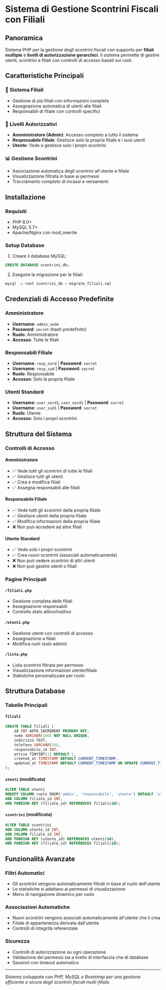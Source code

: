 # Sistema di Gestione Scontrini Fiscali con Filiali

## Panoramica
Sistema PHP per la gestione degli scontrini fiscali con supporto per **filiali multiple** e **livelli di autorizzazione gerarchici**. Il sistema permette di gestire utenti, scontrini e filiali con controlli di accesso basati sui ruoli.

## Caratteristiche Principali

### 🏢 Sistema Filiali
- Gestione di più filiali con informazioni complete
- Assegnazione automatica di utenti alle filiali
- Responsabili di filiale con controlli specifici

### 👥 Livelli Autorizzativi
- **Amministratore (Admin)**: Accesso completo a tutto il sistema
- **Responsabile Filiale**: Gestisce solo la propria filiale e i suoi utenti
- **Utente**: Vede e gestisce solo i propri scontrini

### 📊 Gestione Scontrini
- Associazione automatica degli scontrini all'utente e filiale
- Visualizzazione filtrata in base ai permessi
- Tracciamento completo di incassi e versamenti

## Installazione

### Requisiti
- PHP 8.0+
- MySQL 5.7+
- Apache/Nginx con mod_rewrite

### Setup Database
1. Creare il database MySQL:
```sql
CREATE DATABASE scontrini_db;
```

2. Eseguire la migrazione per le filiali:
```bash
mysql -u root scontrini_db < migrate_filiali.sql
```

## Credenziali di Accesso Predefinite

### Amministratore
- **Username**: `admin_sede`
- **Password**: `secret` (hash predefinito)
- **Ruolo**: Amministratore
- **Accesso**: Tutte le filiali

### Responsabili Filiale
- **Username**: `resp_nord` | **Password**: `secret`
- **Username**: `resp_sud` | **Password**: `secret`
- **Ruolo**: Responsabile
- **Accesso**: Solo la propria filiale

### Utenti Standard
- **Username**: `user_nord1`, `user_nord2` | **Password**: `secret`
- **Username**: `user_sud1` | **Password**: `secret`
- **Ruolo**: Utente
- **Accesso**: Solo i propri scontrini

## Struttura del Sistema

### Controlli di Accesso

#### Amministratore
- ✅ Vede tutti gli scontrini di tutte le filiali
- ✅ Gestisce tutti gli utenti
- ✅ Crea e modifica filiali
- ✅ Assegna responsabili alle filiali

#### Responsabile Filiale
- ✅ Vede tutti gli scontrini della propria filiale
- ✅ Gestisce utenti della propria filiale
- ✅ Modifica informazioni della propria filiale
- ❌ Non può accedere ad altre filiali

#### Utente Standard
- ✅ Vede solo i propri scontrini
- ✅ Crea nuovi scontrini (associati automaticamente)
- ❌ Non può vedere scontrini di altri utenti
- ❌ Non può gestire utenti o filiali

### Pagine Principali

#### `/filiali.php`
- Gestione completa delle filiali
- Assegnazione responsabili
- Controllo stato attivo/inattivo

#### `/utenti.php`
- Gestione utenti con controlli di accesso
- Assegnazione a filiali
- Modifica ruoli (solo admin)

#### `/lista.php`
- Lista scontrini filtrata per permessi
- Visualizzazione informazioni utente/filiale
- Statistiche personalizzate per ruolo

## Struttura Database

### Tabelle Principali

#### `filiali`
```sql
CREATE TABLE filiali (
    id INT AUTO_INCREMENT PRIMARY KEY,
    nome VARCHAR(100) NOT NULL UNIQUE,
    indirizzo TEXT,
    telefono VARCHAR(20),
    responsabile_id INT,
    attiva TINYINT(1) DEFAULT 1,
    created_at TIMESTAMP DEFAULT CURRENT_TIMESTAMP,
    updated_at TIMESTAMP DEFAULT CURRENT_TIMESTAMP ON UPDATE CURRENT_TIMESTAMP
);
```

#### `utenti` (modificata)
```sql
ALTER TABLE utenti 
MODIFY COLUMN ruolo ENUM('admin', 'responsabile', 'utente') DEFAULT 'utente',
ADD COLUMN filiale_id INT,
ADD FOREIGN KEY (filiale_id) REFERENCES filiali(id);
```

#### `scontrini` (modificata)
```sql
ALTER TABLE scontrini 
ADD COLUMN utente_id INT,
ADD COLUMN filiale_id INT,
ADD FOREIGN KEY (utente_id) REFERENCES utenti(id),
ADD FOREIGN KEY (filiale_id) REFERENCES filiali(id);
```

## Funzionalità Avanzate

### Filtri Automatici
- Gli scontrini vengono automaticamente filtrati in base al ruolo dell'utente
- Le statistiche si adattano ai permessi di visualizzazione
- Menu di navigazione dinamico per ruolo

### Associazioni Automatiche
- Nuovi scontrini vengono associati automaticamente all'utente che li crea
- Filiale di appartenenza derivata dall'utente
- Controlli di integrità referenziale

### Sicurezza
- Controlli di autorizzazione su ogni operazione
- Validazione dei permessi sia a livello di interfaccia che di database
- Sessioni con timeout automatico

---
*Sistema sviluppato con PHP, MySQL e Bootstrap per una gestione efficiente e sicura degli scontrini fiscali multi-filiale.*